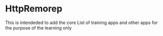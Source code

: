# HttpRemorep

This is intendeded to add the core List of training apps and other apps for the purpose of the learning only
